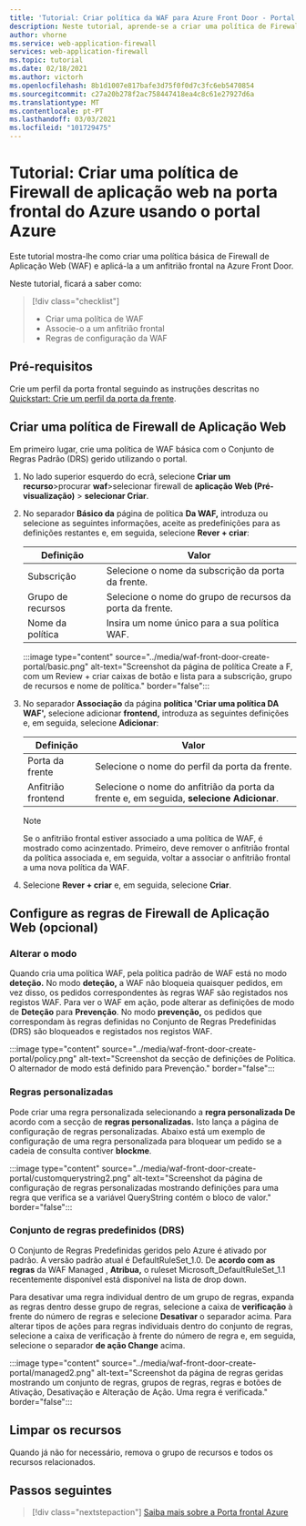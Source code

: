 ```yaml
---
title: 'Tutorial: Criar política da WAF para Azure Front Door - Portal Azure'
description: Neste tutorial, aprende-se a criar uma política de Firewall de Aplicação Web (WAF) utilizando o portal Azure.
author: vhorne
ms.service: web-application-firewall
services: web-application-firewall
ms.topic: tutorial
ms.date: 02/18/2021
ms.author: victorh
ms.openlocfilehash: 8b1d1007e817bafe3d75f0f0d7c3fc6eb5470854
ms.sourcegitcommit: c27a20b278f2ac758447418ea4c8c61e27927d6a
ms.translationtype: MT
ms.contentlocale: pt-PT
ms.lasthandoff: 03/03/2021
ms.locfileid: "101729475"
---
```

# <a name="tutorial-create-a-web-application-firewall-policy-on-azure-front-door-using-the-azure-portal"></a>Tutorial: Criar uma política de Firewall de aplicação web na porta frontal do Azure usando o portal Azure

Este tutorial mostra-lhe como criar uma política básica de Firewall de Aplicação Web (WAF) e aplicá-la a um anfitrião frontal na Azure Front Door.

Neste tutorial, ficará a saber como:

> [!div class="checklist"]
> * Criar uma política de WAF
> * Associe-o a um anfitrião frontal
> * Regras de configuração da WAF

## <a name="prerequisites"></a>Pré-requisitos

Crie um perfil da porta frontal seguindo as instruções descritas no [Quickstart: Crie um perfil da porta da frente](../../frontdoor/quickstart-create-front-door.md). 

## <a name="create-a-web-application-firewall-policy"></a>Criar uma política de Firewall de Aplicação Web

Em primeiro lugar, crie uma política de WAF básica com o Conjunto de Regras Padrão (DRS) gerido utilizando o portal. 

1. No lado superior esquerdo do ecrã, selecione **Criar um recurso**>procurar **waf**>selecionar firewall de **aplicação Web (Pré-visualização)** > **selecionar Criar**.
2. No separador **Básico da** página de política **Da WAF,** introduza ou selecione as seguintes informações, aceite as predefinições para as definições restantes e, em seguida, selecione **Rever + criar**:

    | Definição                 | Valor                                              |
    | ---                     | ---                                                |
    | Subscrição            |Selecione o nome da subscrição da porta da frente.|
    | Grupo de recursos          |Selecione o nome do grupo de recursos da porta da frente.|
    | Nome da política             |Insira um nome único para a sua política WAF.|

   :::image type="content" source="../media/waf-front-door-create-portal/basic.png" alt-text="Screenshot da página de política Create a F, com um Review + criar caixas de botão e lista para a subscrição, grupo de recursos e nome de política." border="false":::

3. No separador **Associação** da página **política 'Criar uma política DA WAF',** selecione adicionar **frontend,** introduza as seguintes definições e, em seguida, selecione **Adicionar**:

    | Definição                 | Valor                                              |
    | ---                     | ---                                                |
    | Porta da frente              | Selecione o nome do perfil da porta da frente.|
    | Anfitrião frontend           | Selecione o nome do anfitrião da porta da frente e, em seguida, **selecione Adicionar**.|
    
    > [!NOTE]
    > Se o anfitrião frontal estiver associado a uma política de WAF, é mostrado como acinzentado. Primeiro, deve remover o anfitrião frontal da política associada e, em seguida, voltar a associar o anfitrião frontal a uma nova política da WAF.
1. Selecione **Rever + criar** e, em seguida, selecione **Criar**.

## <a name="configure-web-application-firewall-rules-optional"></a>Configure as regras de Firewall de Aplicação Web (opcional)

### <a name="change-mode"></a>Alterar o modo

Quando cria uma política WAF, pela política padrão de WAF está no modo **deteção.** No modo **deteção,** a WAF não bloqueia quaisquer pedidos, em vez disso, os pedidos correspondentes às regras WAF são registados nos registos WAF.
Para ver o WAF em ação, pode alterar as definições de modo de **Deteção** para **Prevenção**. No modo **prevenção,** os pedidos que correspondam às regras definidas no Conjunto de Regras Predefinidas (DRS) são bloqueados e registados nos registos WAF.

 :::image type="content" source="../media/waf-front-door-create-portal/policy.png" alt-text="Screenshot da secção de definições de Política. O alternador de modo está definido para Prevenção." border="false":::

### <a name="custom-rules"></a>Regras personalizadas

Pode criar uma regra personalizada selecionando a **regra personalizada De** acordo com a secção de **regras personalizadas.** Isto lança a página de configuração de regras personalizadas. Abaixo está um exemplo de configuração de uma regra personalizada para bloquear um pedido se a cadeia de consulta contiver **blockme**.

:::image type="content" source="../media/waf-front-door-create-portal/customquerystring2.png" alt-text="Screenshot da página de configuração de regras personalizadas mostrando definições para uma regra que verifica se a variável QueryString contém o bloco de valor." border="false":::

### <a name="default-rule-set-drs"></a>Conjunto de regras predefinidos (DRS)

O Conjunto de Regras Predefinidas geridos pelo Azure é ativado por padrão. A versão padrão atual é DefaultRuleSet_1.0. De **acordo com as regras** da WAF Managed , **Atribua,** o ruleset Microsoft_DefaultRuleSet_1.1 recentemente disponível está disponível na lista de drop down.

Para desativar uma regra individual dentro de um grupo de regras, expanda as regras dentro desse grupo de regras, selecione a caixa de **verificação** à frente do número de regras e selecione **Desativar** o separador acima. Para alterar tipos de ações para regras individuais dentro do conjunto de regras, selecione a caixa de verificação à frente do número de regra e, em seguida, selecione o separador **de ação Change** acima.

 :::image type="content" source="../media/waf-front-door-create-portal/managed2.png" alt-text="Screenshot da página de regras geridas mostrando um conjunto de regras, grupos de regras, regras e botões de Ativação, Desativação e Alteração de Ação. Uma regra é verificada." border="false":::

## <a name="clean-up-resources"></a>Limpar os recursos

Quando já não for necessário, remova o grupo de recursos e todos os recursos relacionados.

## <a name="next-steps"></a>Passos seguintes

> [!div class="nextstepaction"]
> [Saiba mais sobre a Porta frontal Azure](../../frontdoor/front-door-overview.md)
